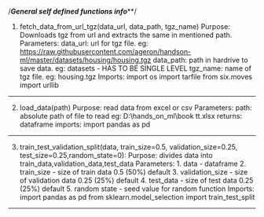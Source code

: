 /***************************General self defined functions info*****************************/
1. fetch_data_from_url_tgz(data_url, data_path, tgz_name)
		Purpose:
            Downloads tgz from url and extracts the same in mentioned path.
        Parameters: 
            data_url: url for tgz file.
                      eg: https://raw.githubusercontent.com/ageron/handson-ml/master/datasets/housing/housing.tgz
            data_path: path in hardrive to save data.
                      eg: datasets - HAS TO BE SINGLE LEVEL
            tgz_name: name of tgz file.
                      eg: housing.tgz
        Imports:
            import os 
            import tarfile
            from six.moves import urllib
			
----------------------------------------------------------------------------------------------

2. load_data(path)
		Purpose: 
			read data from excel or csv
        Parameters:
            path: absolute path of file to read
            eg: D:\\hands_on_ml\\book tt.xlsx
        returns:
            dataframe
        imports:
            import pandas as pd
			
----------------------------------------------------------------------------------------------

3. train_test_validation_split(data, train_size=0.5, validation_size=0.25, test_size=0.25,random_state=0):
		Purpose:
			divides data into train_data,validation_data,test_data 
        Parameters: 
            1. data - dataframe
            2. train_size - size of train data 0.5 (50%) default
            3. validation_size - size of validation data 0.25 (25%) default
            4. test_data - size of test data 0.25 (25%) default
            5. random state - seed value for random function
        Imports:
            import pandas as pd
            from sklearn.model_selection import train_test_split
			
----------------------------------------------------------------------------------------------

